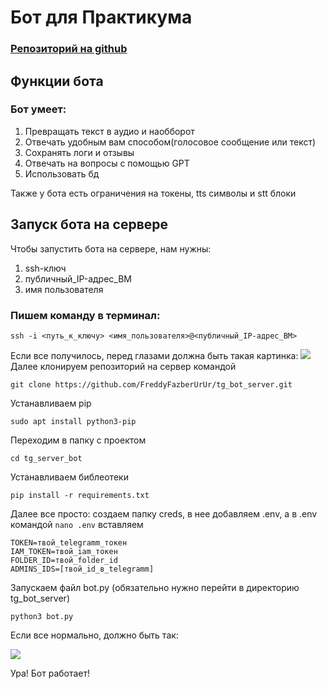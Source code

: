 # Бот для Практикума

### [Репозиторий на github](https://github.com/FreddyFazberUrUr/tg_bot_server.git)

## Функции бота
### Бот умеет:
1. Превращать текст в аудио и наобборот
2. Отвечать удобным вам способом(голосовое сообщение или текст)
3. Сохранять логи и отзывы
4. Отвечать на вопросы с помощью GPT
5. Использовать бд

Также у бота есть ограничения на токены, tts символы и stt блоки

## Запуск бота на сервере
Чтобы запустить бота на сервере, нам нужны:
1. ssh-ключ
2. публичный_IP-адрес_ВМ
3. имя пользователя

### Пишем команду в терминал:

```ssh -i <путь_к_ключу> <имя_пользователя>@<публичный_IP-адрес_ВМ>```

Если все получилось, перед глазами должна быть такая картинка:
![](media/server.png)
Далее клонируем репозиторий на сервер командой

```git clone https://github.com/FreddyFazberUrUr/tg_bot_server.git```

Устанавливаем pip

```sudo apt install python3-pip```

Переходим в папку с проектом

```cd tg_server_bot```

Устанавливаем библеотеки

```pip install -r requirements.txt```

Далее все просто: создаем папку creds, в нее добавляем .env, а в .env командой ```nano .env``` вставляем
```
TOKEN=твой_telegramm_токен
IAM_TOKEN=твой_iam_токен
FOLDER_ID=твой_folder_id
ADMINS_IDS=[твой_id_в_telegramm]
```

Запускаем файл bot.py (обязательно нужно перейти в директорию tg_bot_server)

```python3 bot.py```

Если все нормально, должно быть так:

![](media/server_1.png)

Ура! Бот работает!
